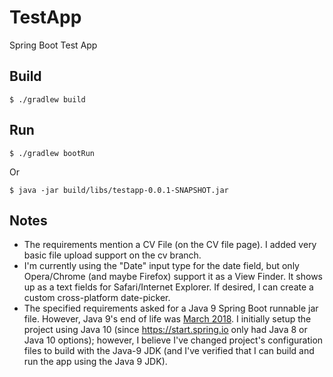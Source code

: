 # TestApp
Spring Boot Test App

## Build
`$ ./gradlew build`

## Run
`$ ./gradlew bootRun`

Or

`$ java -jar build/libs/testapp-0.0.1-SNAPSHOT.jar`

## Notes
* The requirements mention a CV File (on the CV file page). I added very basic file upload support on the cv branch.
* I'm currently using the "Date" input type for the date field, but only Opera/Chrome (and maybe Firefox) support it as a View Finder. It shows up as a text fields for Safari/Internet Explorer. If desired, I can create a custom cross-platform date-picker.
* The specified requirements asked for a Java 9 Spring Boot runnable jar file. However, Java 9's end of life was [March 2018](http://www.oracle.com/technetwork/java/javase/eol-135779.html). I initially setup the project using Java 10 (since https://start.spring.io only had Java 8 or Java 10 options); however, I believe I've changed project's configuration files to build with the Java-9 JDK (and I've verified that I can build and run the app using the Java 9 JDK). 

